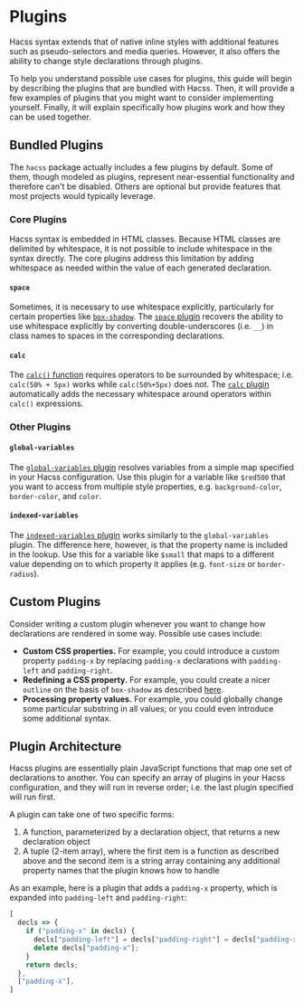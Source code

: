 # Plugins

Hacss syntax extends that of native inline styles with additional features such
as pseudo-selectors and media queries. However, it also offers the ability to
change style declarations through plugins.

To help you understand possible use cases for plugins, this guide will begin by
describing the plugins that are bundled with Hacss. Then, it will provide a few
examples of plugins that you might want to consider implementing yourself.
Finally, it will explain specifically how plugins work and how they can be used
together.

## Bundled Plugins
The `hacss` package actually includes a few plugins by default. Some of them,
though modeled as plugins, represent near-essential functionality and therefore
can't be disabled. Others are optional but provide features that most projects
would typically leverage.

### Core Plugins
Hacss syntax is embedded in HTML classes. Because HTML classes are delimited by
whitespace, it is not possible to include whitespace in the syntax directly. The
core plugins address this limitation by adding whitespace as needed within the
value of each generated declaration.

#### `space`
Sometimes, it is necessary to use whitespace explicitly, particularly for
certain properties like
[`box-shadow`](https://developer.mozilla.org/en-US/docs/Web/CSS/box-shadow). The
[`space` plugin](https://github.com/hacss/hacss/blob/master/plugins/space.js)
recovers the ability to use whitespace explicitly by converting
double-underscores (i.e. `__`) in class names to spaces in the corresponding
declarations.

#### `calc`
The [`calc()` function](https://developer.mozilla.org/en-US/docs/Web/CSS/calc)
requires operators to be surrounded by whitespace; i.e. `calc(50% + 5px)` works
while `calc(50%+5px)` does not. The
[`calc` plugin](https://github.com/hacss/hacss/blob/master/plugins/calc.js)
automatically adds the necessary whitespace around operators within `calc()`
expressions.

### Other Plugins

#### `global-variables`
The
[`global-variables` plugin](https://github.com/hacss/hacss/blob/master/plugins/global-variables.js)
resolves variables from a simple map specified in your Hacss configuration. Use
this plugin for a variable like `$red500` that you want to access from multiple
style properties, e.g. `background-color`, `border-color`, and `color`.

#### `indexed-variables`
The
[`indexed-variables` plugin](https://github.com/hacss/hacss/blob/master/plugins/indexed-variables.js)
works similarly to the `global-variables` plugin. The difference here, however,
is that the property name is included in the lookup. Use this for a variable
like `$small` that maps to a different value depending on to which property it
applies (e.g. `font-size` or `border-radius`).

## Custom Plugins

Consider writing a custom plugin whenever you want to change how declarations
are rendered in some way. Possible use cases include:

* **Custom CSS properties.** For example, you could introduce a custom property
  `padding-x` by replacing `padding-x` declarations with `padding-left` and
  `padding-right`.
* **Redefining a CSS property.** For example, you could create a nicer `outline`
  on the basis of `box-shadow` as described
  [here](https://dev.to/hybrid_alex/better-css-outlines-with-box-shadows-1k7j).
* **Processing property values.** For example, you could globally change some
  particular substring in all values; or you could even introduce some
  additional syntax.

## Plugin Architecture
Hacss plugins are essentially plain JavaScript functions that map one set of
declarations to another. You can specify an array of plugins in your Hacss
configuration, and they will run in reverse order; i.e. the last plugin
specified will run first.

A plugin can take one of two specific forms:
1. A function, parameterized by a declaration object, that returns a new
   declaration object
2. A tuple (2-item array), where the first item is a function as described above
   and the second item is a string array containing any additional property
   names that the plugin knows how to handle

As an example, here is a plugin that adds a `padding-x` property, which is
expanded into `padding-left` and `padding-right`:

```javascript
[
  decls => {
    if ("padding-x" in decls) {
      decls["padding-left"] = decls["padding-right"] = decls["padding-x"];
      delete decls["padding-x"];
    }
    return decls;
  },
  ["padding-x"],
]
```
